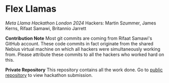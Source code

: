 # Flex Llamas
*Meta Llama Hackathon London 2024* 
Hackers: Martin Szummer, James Kerns, Rifaat Samawi, Britannio Jarrett

**Contribution Note**
Most git commits are coming from Rifaat Samawi's GitHub account. These code commits in fact originate from the shared Nebius virtual machine on which all hackers were simultaneously working from. Please attribute these commits to all the hackers who worked hard on this.

**Private Repository**
This repository contains all the work done. Go to [public repository](https://github.com/mszummer/flex-llamas) to view hackathon submission.
